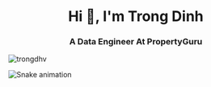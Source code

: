 <h1 align="center">Hi 👋, I'm Trong Dinh</h1>
<h3 align="center">A Data Engineer At PropertyGuru</h3>

<p align="left"> <img src="https://komarev.com/ghpvc/?username=trongdhv&label=Profile%20views&color=0e75b6&style=flat" alt="trongdhv" /> </p>

![Snake animation](https://github.com/trongdhv/trongdhv/blob/output/github-contribution-grid-snake.svg)
